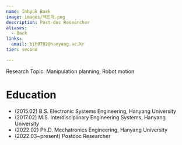 ```yaml
---
name: Inhyuk Baek
image: images/백인혁.png
description: Post-doc Researcher
aliases:
  - Back
links:
  email: bih0702@hanyang.ac.kr
tier: second

---
```

Research Topic: Manipulation planning, Robot motion  


# Education
- (2015.02) B.S. Electronic Systems Engineering, Hanyang University
- (2017.02) M.S. Interdisciplinary Engineering Systems, Hanyang University
- (2022.02) Ph.D. Mechatronics Engineering, Hanyang University
- (2022.03~present) Postdoc Researcher